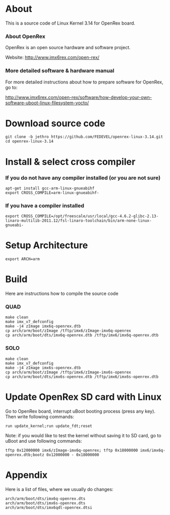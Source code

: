 # About
This is a source code of Linux Kernel 3.14 for OpenRex board.

### About OpenRex
OpenRex is an open source hardware and software project.


Website: http://www.imx6rex.com/open-rex/

### More detailed software & hardware manual
For more detailed instructions about how to prepare software for OpenRex, go to:


http://www.imx6rex.com/open-rex/software/how-develop-your-own-software-uboot-linux-filesystem-yocto/

# Download source code
    git clone -b jethro https://github.com/FEDEVEL/openrex-linux-3.14.git
    cd openrex-linux-3.14

# Install & select cross compiler

### If you do not have any compiler installed (or you are not sure)
    apt-get install gcc-arm-linux-gnueabihf
    export CROSS_COMPILE=arm-linux-gnueabihf-

### If you have a compiler installed
    export CROSS_COMPILE=/opt/freescale/usr/local/gcc-4.6.2-glibc-2.13-linaro-multilib-2011.12/fsl-linaro-toolchain/bin/arm-none-linux-gnueabi-

# Setup Architecture
    export ARCH=arm

# Build 
Here are instructions how to compile the source code

### QUAD
    make clean
    make imx_v7_defconfig
    make -j4 zImage imx6q-openrex.dtb
    cp arch/arm/boot/zImage /tftp/imx6/zImage-imx6q-openrex
    cp arch/arm/boot/dts/imx6q-openrex.dtb /tftp/imx6/imx6q-openrex.dtb

### SOLO
    make clean
    make imx_v7_defconfig
    make -j4 zImage imx6s-openrex.dtb
    cp arch/arm/boot/zImage /tftp/imx6/zImage-imx6s-openrex
    cp arch/arm/boot/dts/imx6s-openrex.dtb /tftp/imx6/imx6s-openrex.dtb

# Update OpenRex SD card with Linux
Go to OpenRex board, interrupt uBoot booting process (press any key). Then write following commands:


    run update_kernel;run update_fdt;reset


Note: if you would like to test the kernel without saving it to SD card, go to uBoot and use following commands:


    tftp 0x12000000 imx6/zImage-imx6q-openrex; tftp 0x18000000 imx6/imx6q-openrex.dtb;bootz 0x12000000 - 0x18000000

# Appendix
Here is a list of files, where we usually do changes:


    arch/arm/boot/dts/imx6q-openrex.dts
    arch/arm/boot/dts/imx6s-openrex.dts
    arch/arm/boot/dts/imx6qdl-openrex.dtsi
